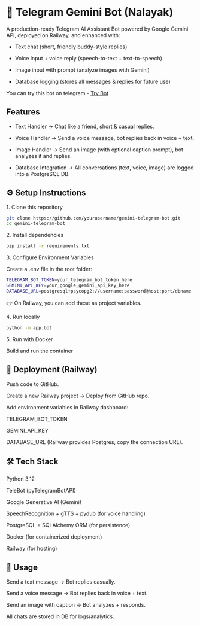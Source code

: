 <h1>🤖 Telegram Gemini Bot (Nalayak)</h1>

A production-ready Telegram AI Assistant Bot powered by Google Gemini API, deployed on Railway, and enhanced with:

- Text chat (short, friendly buddy-style replies)

- Voice input + voice reply (speech-to-text + text-to-speech)

- Image input with prompt (analyze images with Gemini)

- Database logging (stores all messages & replies for future use)

You can try this bot on telegram - [Try Bot](https://t.me/nalyakbot) 

<h2>Features</h2>

- Text Handler → Chat like a friend, short & casual replies.

- Voice Handler → Send a voice message, bot replies back in voice + text.

- Image Handler → Send an image (with optional caption prompt), bot analyzes it and replies.

- Database Integration → All conversations (text, voice, image) are logged into a PostgreSQL DB.

<h2>⚙️ Setup Instructions</h2>
1️. Clone this repository

```bash
git clone https://github.com/yourusername/gemini-telegram-bot.git
cd gemini-telegram-bot
```

2️. Install dependencies

```bash
pip install -r requirements.txt
```

3️. Configure Environment Variables

Create a .env file in the root folder:

```bash
TELEGRAM_BOT_TOKEN=your_telegram_bot_token_here
GEMINI_API_KEY=your_google_gemini_api_key_here
DATABASE_URL=postgresql+psycopg2://username:password@host:port/dbname
```


👉 On Railway, you can add these as project variables.

4️. Run locally

```bash 
python -m app.bot
```

5️. Run with Docker

Build and run the container

<h2>🚀 Deployment (Railway)</h2>

Push code to GitHub.

Create a new Railway project → Deploy from GitHub repo.

Add environment variables in Railway dashboard:

TELEGRAM_BOT_TOKEN

GEMINI_API_KEY

DATABASE_URL (Railway provides Postgres, copy the connection URL).

<h2>🛠️ Tech Stack</h2>

Python 3.12

TeleBot (pyTelegramBotAPI)

Google Generative AI (Gemini)

SpeechRecognition + gTTS + pydub (for voice handling)

PostgreSQL + SQLAlchemy ORM (for persistence)

Docker (for containerized deployment)

Railway (for hosting)

<h2>📖 Usage</h2>

Send a text message → Bot replies casually.

Send a voice message → Bot replies back in voice + text.

Send an image with caption → Bot analyzes + responds.

All chats are stored in DB for logs/analytics.